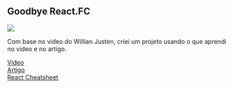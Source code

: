 ## Goodbye React.FC
![](https://media.giphy.com/media/79ZFYdMsStRYI/giphy.gif)

Com base no video do Willian Justen, criei um projeto usando o que aprendi no video e no artigo.

[Video](https://www.youtube.com/watch?v=vK0ka9eTdA0)<br/>
[Artigo](https://fettblog.eu/typescript-react-why-i-dont-use-react-fc/)<br/>
[React Cheatsheet](https://react-typescript-cheatsheet.netlify.app/docs/basic/getting-started/function_components/)<br/>

